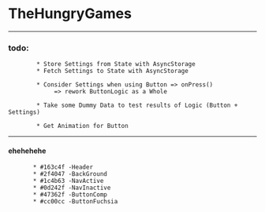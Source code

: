 # TheHungryGames

---


### todo: 
            * Store Settings from State with AsyncStorage
            * Fetch Settings to State with AsyncStorage
            
            * Consider Settings when using Button => onPress()
                 => rework ButtonLogic as a Whole
            
            * Take some Dummy Data to test results of Logic (Button + Settings)
            
            * Get Animation for Button
---


#### ehehehehe

           * #163c4f -Header
           * #2f4047 -BackGround
           * #1c4b63 -NavActive
           * #0d242f -NavInactive
           * #47362f -ButtonComp
           * #cc00cc -ButtonFuchsia
